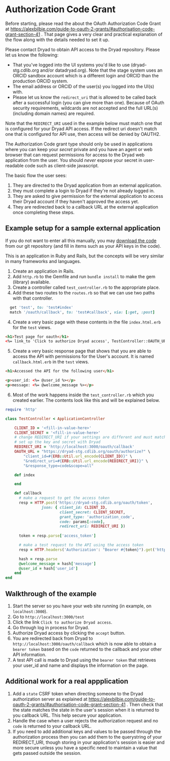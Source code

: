 # Authorization Code Grant

Before starting, please read the about the OAuth Authorization Code Grant at
https://alexbilbie.com/guide-to-oauth-2-grants/#authorisation-code-grant-section-41 .
That page gives a very clear and practical explanation of the flow along with the details
needed to set it up.

Please contact Dryad to obtain API access to the Dryad repository. Please let us know the
following:

- That you've logged into the UI systems you'd like to use (dryad-stg.cdlib.org and/or datadryad.org).
  Note that the stage system uses an ORCID sandbox account which is a different login and ORCID than
  the production ORCID system.
- The email address or ORCID of the user(s) you logged into the UI(s) with.
- Please let us know the `redirect_uri` that is allowed to be called back after a successful login
  (you can give more than one). Because of OAuth security requirements, wildcards are not accepted and the full URL(s) 
  (including domain names) are required.

Note that the `REDIRECT_URI` used in the example below must match one that is configured for your Dryad API
access. If the redirect uri doesn't match one that is configured for API use, then access will be denied by OAUTH2.

The Authorization Code grant type should only be used in applications where you can
keep your *secret* private and you have an agent or web browser that can request permissions
for access to the Dryad web application from the user. You should *never* expose your
secret in user-readable code such as client-side javascript.

The basic flow the user sees:
1. They are directed to the Dryad application from an external application.
2. they must complete a login to Dryad if they're not already logged in.
3. They are asked to give permission for the external application to access their Dryad
   account if they haven't approved the access yet.
4. They are redirected back to a callback URL at the external application once completing these steps.



## Example setup for a sample external application

If you do not want to enter all this manually, you may [download the code](https://github.com/CDL-Dryad/api_test)
from our git repository (and fill in items such as your API keys in the code).

This is an application in Ruby and Rails, but the concepts will be very similar in many frameworks and
languages.  
1. Create an application in Rails.
2. Add `http.rb` to the Gemfile and run `bundle install` to make the gem (library) available.
3. Create a controller called `test_controller.rb` to the appropriate place.
4. Add these two routes to the `routes.rb` so that we can use two paths with that controller.
```ruby
  get 'test', to: 'test#index'
  match '/oauth/callback', to: 'test#callback', via: [:get, :post]
```
4. Create a very basic page with these contents in the file `index.html.erb` for the `test` views.
```html
<h1>Test page for oauth</h1>
<%= link_to 'Click to authorize Dryad access', TestController::OAUTH_URL %>
```
5. Create a very basic response page that shows that you are able to access the API with
   permissions for the User's account.  It is named `callback.html.erb` in the `test` views.
```html
<h1>Accessed the API for the following user</h1>

<p>user_id: <%= @user_id %></p>
<p>message: <%= @welcome_message %></p>
```
6. Most of the work happens inside the `test_controller.rb` which you created earlier. The
   contents look like this and will be explained below.
```ruby
require 'http'

class TestController < ApplicationController

    CLIENT_ID = '<fill-in-value-here>'
    CLIENT_SECRET = '<fill-in-value-here>'
    # change REDIRECT_URI if your settings are different and must match server/path configured when you
    # set up the key and secret with Dryad
    REDIRECT_URI = 'http://localhost:3000/oauth/callback'
    OAUTH_URL = "https://dryad-stg.cdlib.org/oauth/authorize?" \
        "client_id=#{ERB::Util.url_encode(CLIENT_ID)}" \
        "&redirect_uri=#{ERB::Util.url_encode(REDIRECT_URI)}" \
        "&response_type=code&scope=all"

    def index

    end

    def callback
      # make a request to get the access token
      resp = HTTP.post('https://dryad-stg.cdlib.org/oauth/token', 
                json: { client_id: CLIENT_ID,
                        client_secret: CLIENT_SECRET,
                        grant_type: 'authorization_code',
                        code: params[:code],
                        redirect_uri: REDIRECT_URI })
      
      token = resp.parse['access_token']

      # make a test request to the API using the access token
      resp = HTTP.headers('Authorization': "Bearer #{token}").get('https://dryad-stg.cdlib.org/api/v2/test')

      hash = resp.parse
      @welcome_message = hash['message']
      @user_id = hash['user_id']
    end
end
```

## Walkthrough of the example

1. Start the server so you have your web site running (in example, on `localhost:3000`).
2. Go to `http://localhost:3000/test`
3. Click the link `Click to authorize Dryad access`.
4. Go through log in process for Dryad.
5. Authorize Dryad access by clicking the `accept` button.
6. You are redirected back from Dryad to `http://localhost:3000/oauth/callback` which 
   is now able to obtain a `bearer token` based on the `code` returned to the callback and your other
   API information.
7. A test API call is made to Dryad using the `bearer token` that retrieves your user_id and
   name and displays the information on the page.

## Additional work for a real appplication

1. Add a `state` CSRF token when directing someone to the Dryad authorization server as explained
   at https://alexbilbie.com/guide-to-oauth-2-grants/#authorisation-code-grant-section-41 .
   Then check that the state matches the state in the user's session when it is returned to you
   callback URL. This help secure your application.
2. Handle the case when a user rejects the authorization request and no `code` is returned
   to your callback URL.
3. If you need to add additional keys and values to be passed through the authorization process
   then you can add them to the querystring of your REDIRECT_URI, though storing in your application's session is 
   easier and more secure unless you have a specific need to maintain a value that gets passed outside the session.
